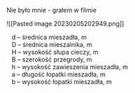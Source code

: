 Nie było mnie - grałem w filmie

![[Pasted image 20230205202949.png]]

   d – średnica mieszadła, m  
   D – średnica mieszalnika, m  
   H – wysokość słupa cieczy, m  
   B – szerokość przegrody, m  
   h – wysokość zawieszenia mieszadła, m  
   a – długość łopatki mieszadła, m  
   b – wysokość łopatki mieszadła, m